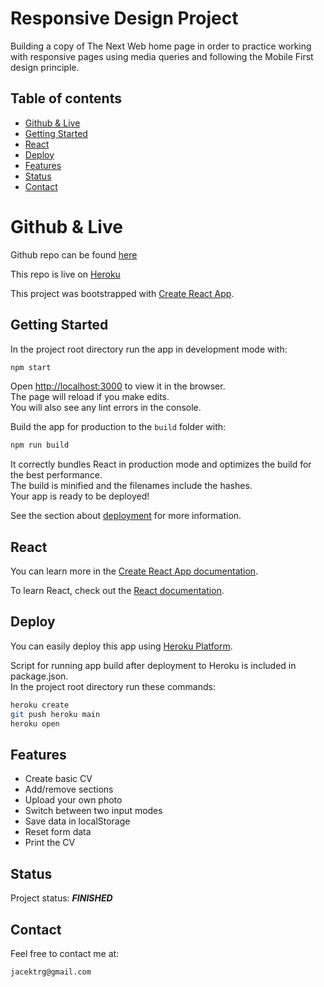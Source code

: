# Responsive Design Project

Building a copy of The Next Web home page in order to practice working with responsive pages using media queries and following the Mobile First design principle.

## Table of contents

- [Github & Live](#github--live)
- [Getting Started](#getting-started)
- [React](#react)
- [Deploy](#deploy)
- [Features](#features)
- [Status](#status)
- [Contact](#contact)

# Github & Live

Github repo can be found [here](https://github.com/gizinski-jacek/responsive-design)

This repo is live on [Heroku](https://responsive-design-100943.herokuapp.com/)

This project was bootstrapped with [Create React App](https://github.com/facebook/create-react-app).

## Getting Started

In the project root directory run the app in development mode with:

```bash
npm start
```

Open [http://localhost:3000](http://localhost:3000) to view it in the browser.\
The page will reload if you make edits.\
You will also see any lint errors in the console.

Build the app for production to the `build` folder with:

```bash
npm run build
```

It correctly bundles React in production mode and optimizes the build for the best performance.\
The build is minified and the filenames include the hashes.\
Your app is ready to be deployed!

See the section about [deployment](https://facebook.github.io/create-react-app/docs/deployment) for more information.

## React

You can learn more in the [Create React App documentation](https://facebook.github.io/create-react-app/docs/getting-started).

To learn React, check out the [React documentation](https://reactjs.org/).

## Deploy

You can easily deploy this app using [Heroku Platform](https://devcenter.heroku.com/articles/git).

Script for running app build after deployment to Heroku is included in package.json.\
In the project root directory run these commands:

```bash
heroku create
git push heroku main
heroku open
```

## Features

- Create basic CV
- Add/remove sections
- Upload your own photo
- Switch between two input modes
- Save data in localStorage
- Reset form data
- Print the CV

## Status

Project status: **_FINISHED_**

## Contact

Feel free to contact me at:

```
jacektrg@gmail.com
```
